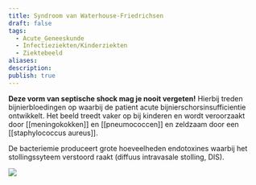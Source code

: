 ```yaml
---
title: Syndroom van Waterhouse-Friedrichsen
draft: false
tags:
  - Acute_Geneeskunde
  - Infectieziekten/Kinderziekten
  - Ziektebeeld
aliases: 
description: 
publish: true
---
```


**Deze vorm van septische shock mag je nooit vergeten!** 
Hierbij treden bijnierbloedingen op waarbij de patient acute bijnierschorsinsufficientie ontwikkelt. Het beeld treedt vaker op bij kinderen en wordt veroorzaakt door [[meningokokken]] en [[pneumococcen]] en zeldzaam door een [[staphylococcus aureus]].

De bacteriemie produceert grote hoeveelheden endotoxines waarbij het stollingssyteem verstoord raakt (diffuus intravasale stolling, DIS).

![](https://i.imgur.com/WiYax8w.png)
